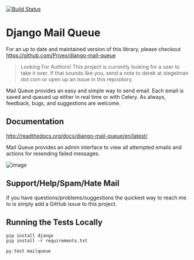 [![Build Status](https://travis-ci.org/dstegelman/django-mail-queue.png?branch=master)](https://travis-ci.org/dstegelman/django-mail-queue)

Django Mail Queue
=================

For an up to date and maintained version of this library, please checkout https://github.com/Privex/django-mail-queue

> Looking For Authors!  This project is currently looking for a user to take it over.  If that sounds like you, send a note to derek at stegelman dot com or open up an issue in this repository.

Mail Queue provides an easy and simple way to send email.  Each email is saved and queued up either in
real time or with Celery.  As always, feedback, bugs, and suggestions are welcome.

Documentation
-------------

http://readthedocs.org/docs/django-mail-queue/en/latest/

Mail Queue provides an admin interface to view all attempted emails and actions for resending failed messages.

![image](http://cl.ly/image/1j2S3f021z0M/Screen%20Shot%202012-11-18%20at%205.45.17%20PM.png)


Support/Help/Spam/Hate Mail
---------------------------

If you have questions/problems/suggestions the quickest way to reach me to is simply add a GitHub issue to this project.

Running the Tests Locally
-------------------------

```
pip install django
pip install -r requirements.txt

py.test mailqueue
```

